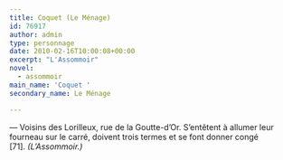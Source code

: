 ```yaml
---
title: Coquet (Le Ménage)
id: 76917
author: admin
type: personnage
date: 2010-02-16T10:00:08+00:00
excerpt: "L'Assommoir"
novel:
  - assommoir
main_name: 'Coquet '
secondary_name: Le Ménage

---
```

— Voisins des Lorilleux, rue de la Goutte-d&rsquo;Or. S&rsquo;entêtent à allumer leur fourneau sur le carré, doivent trois termes et se font donner congé [71]. _(L&rsquo;Assommoir.)_